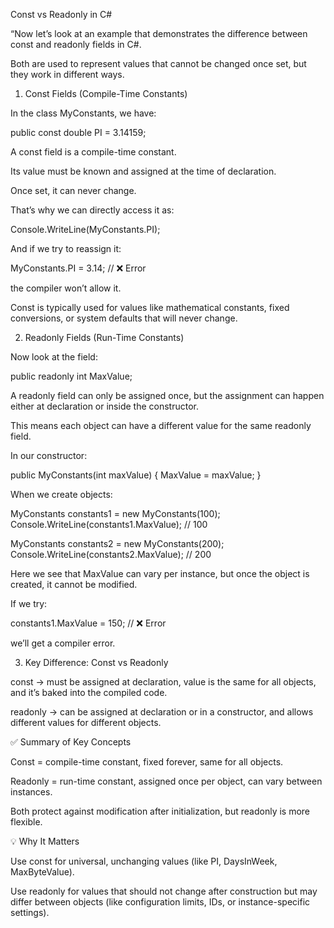 Const vs Readonly in C#

“Now let’s look at an example that demonstrates the difference between const and readonly fields in C#.

Both are used to represent values that cannot be changed once set, but they work in different ways.

1. Const Fields (Compile-Time Constants)

In the class MyConstants, we have:

public const double PI = 3.14159;


A const field is a compile-time constant.

Its value must be known and assigned at the time of declaration.

Once set, it can never change.

That’s why we can directly access it as:

Console.WriteLine(MyConstants.PI);


And if we try to reassign it:

MyConstants.PI = 3.14; // ❌ Error


the compiler won’t allow it.

Const is typically used for values like mathematical constants, fixed conversions, or system defaults that will never change.

2. Readonly Fields (Run-Time Constants)

Now look at the field:

public readonly int MaxValue;


A readonly field can only be assigned once, but the assignment can happen either at declaration or inside the constructor.

This means each object can have a different value for the same readonly field.

In our constructor:

public MyConstants(int maxValue)
{
    MaxValue = maxValue;
}


When we create objects:

MyConstants constants1 = new MyConstants(100);
Console.WriteLine(constants1.MaxValue); // 100

MyConstants constants2 = new MyConstants(200);
Console.WriteLine(constants2.MaxValue); // 200


Here we see that MaxValue can vary per instance, but once the object is created, it cannot be modified.

If we try:

constants1.MaxValue = 150; // ❌ Error


we’ll get a compiler error.

3. Key Difference: Const vs Readonly

const → must be assigned at declaration, value is the same for all objects, and it’s baked into the compiled code.

readonly → can be assigned at declaration or in a constructor, and allows different values for different objects.

✅ Summary of Key Concepts

Const = compile-time constant, fixed forever, same for all objects.

Readonly = run-time constant, assigned once per object, can vary between instances.

Both protect against modification after initialization, but readonly is more flexible.

💡 Why It Matters

Use const for universal, unchanging values (like PI, DaysInWeek, MaxByteValue).

Use readonly for values that should not change after construction but may differ between objects (like configuration limits, IDs, or instance-specific settings).
